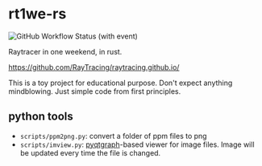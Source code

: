 # rt1we-rs

![GitHub Workflow Status (with event)](https://img.shields.io/github/actions/workflow/status/sevas/rt1we-rs/rust.yml)


Raytracer in one weekend, in rust.

https://github.com/RayTracing/raytracing.github.io/

This is a toy project for educational purpose. 
Don't expect anything mindblowing. Just simple code from first principles. 

## python tools

- `scripts/ppm2png.py`: convert a folder of ppm files to png
- `scripts/imview.py`: [pyqtgraph](https://pyqtgraph.readthedocs.io/en/latest/)-based viewer for image files. Image will be updated every time the file is changed. 
